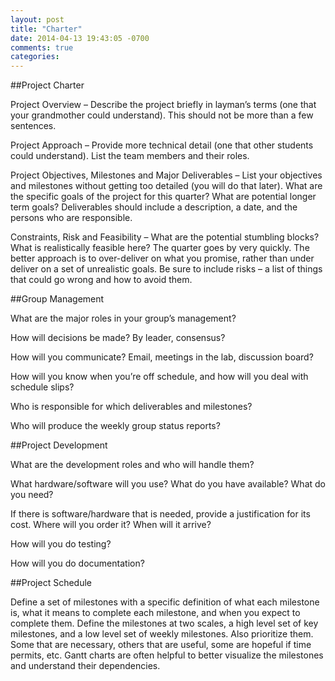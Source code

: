 ```yaml
---
layout: post
title: "Charter"
date: 2014-04-13 19:43:05 -0700
comments: true
categories: 
---
```


##Project Charter

Project Overview – Describe the project briefly in layman’s terms (one that your grandmother could understand). This should not be more than a few sentences.
<!--more-->
Project Approach – Provide more technical detail (one that other students could understand). List the team members and their roles.

Project Objectives, Milestones and Major Deliverables – List your objectives and milestones without getting too detailed (you will do that later). What are the specific goals of the project for this quarter? What are potential longer term goals? Deliverables should include a description, a date, and the persons who are responsible.

Constraints, Risk and Feasibility – What are the potential stumbling blocks? What is realistically feasible here? The quarter goes by very quickly. The better approach is to over-deliver on what you promise, rather than under deliver on a set of unrealistic goals. Be sure to include risks – a list of things that could go wrong and how to avoid them.

##Group Management

What are the major roles in your group’s management?

How will decisions be made? By leader, consensus?

How will you communicate? Email, meetings in the lab, discussion board?

How will you know when you’re off schedule, and how will you deal with schedule slips?

Who is responsible for which deliverables and milestones?

Who will produce the weekly group status reports?

##Project Development

What are the development roles and who will handle them?

What hardware/software will you use? What do you have available? What do you need?

If there is software/hardware that is needed, provide a justification for its cost. Where will you order it? When will it arrive?

How will you do testing?

How will you do documentation?

##Project Schedule

Define a set of milestones with a specific definition of what each milestone is, what it means to complete each milestone, and when you expect to complete them. Define the milestones at two scales, a high level set of key milestones, and a low level set of weekly milestones. Also prioritize them. Some that are necessary, others that are useful, some are hopeful if time permits, etc. Gantt charts are often helpful to better visualize the milestones and understand their dependencies.
